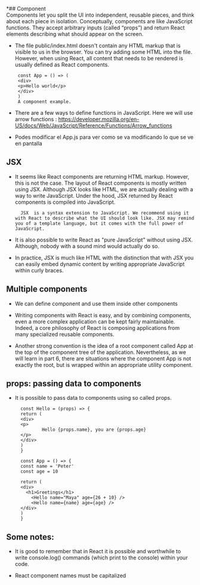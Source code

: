 *## Component\
        Components let you split the UI into independent, reusable pieces, and think about each piece in isolation. Conceptually, components are like JavaScript functions. They accept arbitrary inputs (called “props”) and return React elements describing what should appear on the screen.
 * The file public/index.html doesn't contain any HTML markup that is visible to us in the browser. You can try adding some HTML into the file. However, when using React, all content that needs to be rendered is usually defined as React components.       

        const App = () => (
        <div>
        <p>Hello world</p>
        </div>
        )
        A component example.

* There are a few ways to define functions in JavaScript. Here we will use arrow functions : https://developer.mozilla.org/en-US/docs/Web/JavaScript/Reference/Functions/Arrow_functions

* Podes modificar el App.js para ver como se va modificando lo que se ve en pantalla 


## JSX
* It seems like React components are returning HTML markup. However, this is not the case. The layout of React components is mostly written using JSX. Although JSX looks like HTML, we are actually dealing with a way to write JavaScript. Under the hood, JSX returned by React components is compiled into JavaScript.

        JSX  is a syntax extension to JavaScript. We recommend using it with React to describe what the UI should look like. JSX may remind you of a template language, but it comes with the full power of JavaScript.

* It is also possible to write React as "pure JavaScript" without using JSX. Although, nobody with a sound mind would actually do so.        

* In practice, JSX is much like HTML with the distinction that with JSX you can easily embed dynamic content by writing appropriate JavaScript within curly braces.


## Multiple components

* We can define component and use them inside other components
* Writing components with React is easy, and by combining components, even a more complex application can be kept fairly maintainable. Indeed, a core philosophy of React is composing applications from many specialized reusable components.

* Another strong convention is the idea of a root component called App at the top of the component tree of the application. Nevertheless, as we will learn in part 6, there are situations where the component App is not exactly the root, but is wrapped within an appropriate utility component.


## props: passing data to components

* It is possible to pass data to components using so called props.

        const Hello = (props) => {
        return (
        <div>
        <p>
                Hello {props.name}, you are {props.age} 
        </p>
        </div>
        )
        }

        const App = () => {
        const name = 'Peter'
        const age = 10

        return (
        <div>
          <h1>Greetings</h1>
            <Hello name="Maya" age={26 + 10} />
            <Hello name={name} age={age} />
        </div>
        )
        }

## Some notes: 
* It is good to remember that in React it is possible and worthwhile to write console.log() commands (which print to the console) within your code.

* React component names must be capitalized        